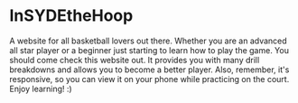 InSYDEtheHoop
=============
A website for all basketball lovers out there. Whether you are an advanced all star player or a beginner just starting 
to learn how to play the game. You should come check this website out. It provides you with many drill breakdowns and allows you to become a better player. Also, remember, it's responsive, so you can view it on your phone while practicing on the court. 
Enjoy learning! :)

